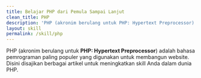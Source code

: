 ```yaml
---
title: Belajar PHP dari Pemula Sampai Lanjut 
clean_title: PHP
description: 'PHP (akronim berulang untuk PHP: Hypertext Preprocessor) adalah bahasa pemrograman paling populer yang digunakan untuk membangun website. Disini disajikan berbagai artikel untuk meningkatkan skill Anda dalam dunia PHP'
layout: skill
permalink: /skill/php
---
```

PHP (akronim berulang untuk **PHP: Hypertext Preprocessor**) adalah bahasa pemrograman paling populer yang digunakan untuk membangun website. Disini disajikan berbagai artikel untuk meningkatkan skill Anda dalam dunia PHP.